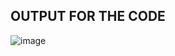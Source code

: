 ## OUTPUT FOR THE CODE

![image](https://github.com/user-attachments/assets/5941a8be-243d-4da1-a4e8-a73e707e2eff)
